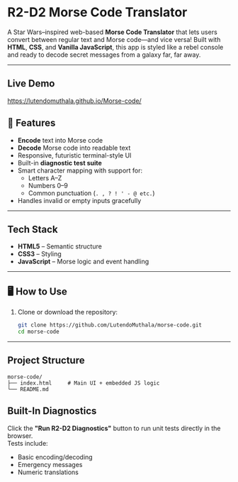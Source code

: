 #  R2-D2 Morse Code Translator

A Star Wars–inspired web-based **Morse Code Translator** that lets users convert between regular text and Morse code—and vice versa! Built with **HTML**, **CSS**, and **Vanilla JavaScript**, this app is styled like a rebel console and ready to decode secret messages from a galaxy far, far away.

---

## Live Demo
https://lutendomuthala.github.io/Morse-code/

## 🚀 Features

- **Encode** text into Morse code
- **Decode** Morse code into readable text
- Responsive, futuristic terminal-style UI
- Built-in **diagnostic test suite**
- Smart character mapping with support for:
  - Letters A–Z
  - Numbers 0–9
  - Common punctuation (`. , ? ! ' - @ etc.`)
- Handles invalid or empty inputs gracefully

---

##  Tech Stack

- **HTML5** – Semantic structure  
- **CSS3** – Styling
- **JavaScript** – Morse logic and event handling  

---

## 🖥️ How to Use

1. Clone or download the repository:
   ```bash
   git clone https://github.com/LutendoMuthala/morse-code.git
   cd morse-code
   ```
---

##  Project Structure

```
morse-code/
├── index.html     # Main UI + embedded JS logic     
└── README.md      
```
## Built-In Diagnostics

Click the **"Run R2-D2 Diagnostics"** button to run unit tests directly in the browser.  
Tests include:
- Basic encoding/decoding
- Emergency messages
- Numeric translations

  

